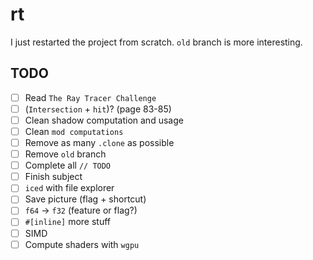 # rt

I just restarted the project from scratch. `old` branch is more interesting.

## TODO

- [ ] Read `The Ray Tracer Challenge`
- [ ] (`Intersection` + `hit`)? (page 83-85)
- [ ] Clean shadow computation and usage
- [ ] Clean `mod computations`
- [ ] Remove as many `.clone` as possible
- [ ] Remove `old` branch
- [ ] Complete all `// TODO`
- [ ] Finish subject
- [ ] `iced` with file explorer
- [ ] Save picture (flag + shortcut)
- [ ] `f64` -> `f32` (feature or flag?)
- [ ] `#[inline]` more stuff
- [ ] SIMD
- [ ] Compute shaders with `wgpu`
